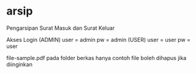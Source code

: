 # arsip
Pengarsipan Surat Masuk dan Surat Keluar

Akses Login
(ADMIN)
user = admin
pw = admin
(USER)
user = user
pw = user

file-sample.pdf pada folder berkas hanya contoh file boleh dihapus jika diinginkan
